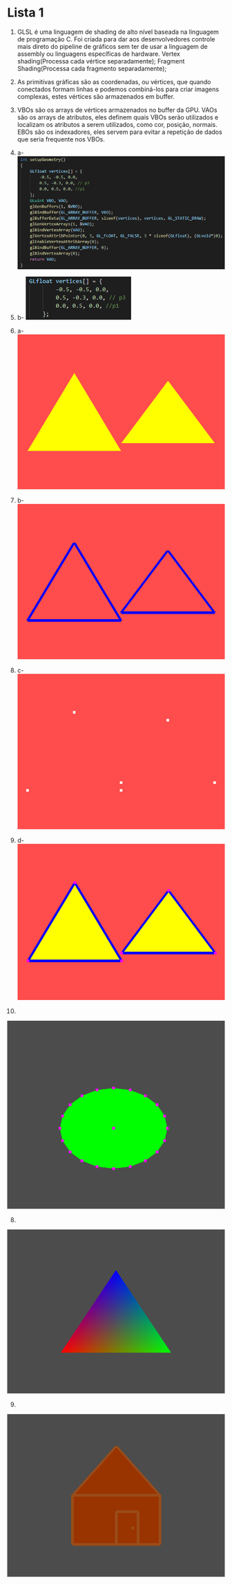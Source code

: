 # Lista 1

1. GLSL é uma linguagem de shading de alto nível baseada na linguagem de programação C. Foi criada para dar aos desenvolvedores controle mais direto do pipeline de gráficos sem ter de usar a linguagem de assembly ou linguagens específicas de hardware.
Vertex shading(Processa cada vértice separadamente);
Fragment Shading(Processa cada fragmento separadamente);

2. As primitivas gráficas são as coordenadas, ou vértices, que quando conectados formam linhas e podemos combiná-los para criar imagens complexas, estes vértices são armazenados em buffer.

3. VBOs são os arrays de vértices armazenados no buffer da GPU.
VAOs são os arrays de atributos, eles definem quais VBOs serão utilizados e localizam os atributos a serem utilizados, como cor, posição, normais.
EBOs são os indexadores, eles servem para evitar a repetição de dados que seria frequente nos VBOs.

4.  a- 
![image](https://github.com/bolo422/PG-2021/blob/f289103f127ac3af56144fd736bd6f868049d8ac/Lista%201/Imagens/4-a.png)

4.  b- 
![image](https://github.com/bolo422/PG-2021/blob/f289103f127ac3af56144fd736bd6f868049d8ac/Lista%201/Imagens/4-b.png)

6.  a-
![image](https://github.com/bolo422/PG-2021/blob/f289103f127ac3af56144fd736bd6f868049d8ac/Lista%201/Imagens/6-a.png)

6.  b-
![image](https://github.com/bolo422/PG-2021/blob/f289103f127ac3af56144fd736bd6f868049d8ac/Lista%201/Imagens/6-b.png)

6.  c-
![image](https://github.com/bolo422/PG-2021/blob/f289103f127ac3af56144fd736bd6f868049d8ac/Lista%201/Imagens/6-c.png)

6.  d-
![image](https://github.com/bolo422/PG-2021/blob/f289103f127ac3af56144fd736bd6f868049d8ac/Lista%201/Imagens/6-d.png)

7.  
![image](https://github.com/bolo422/PG-2021/blob/f289103f127ac3af56144fd736bd6f868049d8ac/Lista%201/Imagens/7.png)

8.  
![image](https://github.com/bolo422/PG-2021/blob/f289103f127ac3af56144fd736bd6f868049d8ac/Lista%201/Imagens/8.png)

9.  
![image](https://github.com/bolo422/PG-2021/blob/f289103f127ac3af56144fd736bd6f868049d8ac/Lista%201/Imagens/9.png)